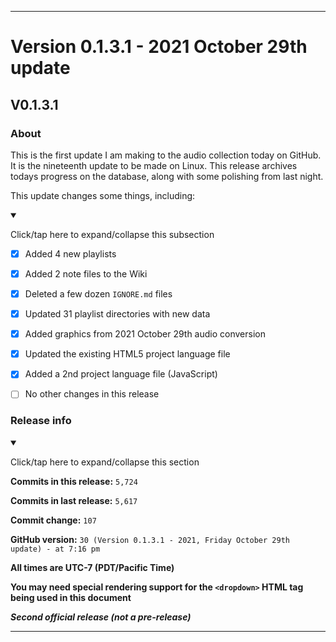***

# Version 0.1.3.1 - 2021 October 29th update

## V0.1.3.1

### About

This is the first update I am making to the audio collection today on GitHub. It is the nineteenth update to be made on Linux. This release archives todays progress on the database, along with some polishing from last night.

This update changes some things, including:

<details open><summary><p>Click/tap here to expand/collapse this subsection</p></summary>

- [x] Added 4 new playlists

- [x] Added 2 note files to the Wiki

- [x] Deleted a few dozen `IGNORE.md` files

- [x] Updated 31 playlist directories with new data

- [x] Added graphics from 2021 October 29th audio conversion

- [x] Updated the existing HTML5 project language file

- [x] Added a 2nd project language file (JavaScript)

- [ ] No other changes in this release

</details>

### Release info

<details open><summary><p>Click/tap here to expand/collapse this section</p></summary>

**Commits in this release:** `5,724`

**Commits in last release:** `5,617`

**Commit change:** `107`

**GitHub version:** `30 (Version 0.1.3.1 - 2021, Friday October 29th update) - at 7:16 pm`

**All times are UTC-7 (PDT/Pacific Time)**

**You may need special rendering support for the `<dropdown>` HTML tag being used in this document**

***Second official release (not a pre-release)***

</details>

***
